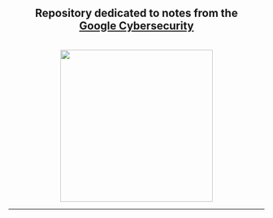 <h2 align="center">Repository dedicated to notes from the<a href="https://www.coursera.org/professional-certificates/google-cybersecurity"_blank" ><br> Google Cybersecurity </a><br>
</h2>
  <br>
<div align="center">
  <img src="https://i.imgur.com/O692tcp.png" width="300">
</div>

----------------------------

